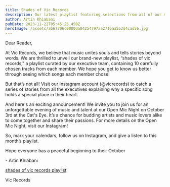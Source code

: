 ```yaml
---
title: Shades of Vic Records
description: Our latest playlist featuring selections from all of our members
author: Artin Khiabani
pubDate: 2023-11-22T05:45:25.450Z
heroImage: /assets/ab67706c0000da84254797aa2716aa5b3d4cad56.jpg
---
```

Dear Reader,



At Vic Records, we believe that music unites souls and tells stories beyond words. We are thrilled to unveil our brand-new playlist, “shades of vic records," a playlist curated by our executive team, containing 10 carefully chosen tracks from each member. We hope you get to know us better through seeing which songs each member chose!



But that’s not all! Visit our Instagram account (@vicrecords) to catch a series of stories from all the executives explaining why a specific song holds a special place in their heart.



And here's an exciting announcement! We invite you to join us for an unforgettable evening of music and talent at our Open Mic Night on October 3rd at the Cat's Eye. It’s a chance for budding artists and music lovers alike to come together and share their passions. For more details on the Open Mic Night, visit our Instagram!



So, mark your calendars, follow us on Instagram, and give a listen to this month’s playlist.



Hope everyone has a peaceful beginning to their October



\- Artin Khiabani



[shades of vic records playlist](https://open.spotify.com/playlist/6pUeaHplmO533Orno5G2V2?si=5b73b46ec4e148d3)



Vic Records